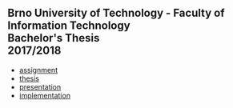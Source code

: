 ## Brno University of Technology - Faculty of Information Technology<br>Bachelor's Thesis<br>2017/2018

* [assignment](https://github.com/europ/VUTBR-FIT-BT/blob/master/PDF/assignment.pdf)
* [thesis](https://github.com/europ/VUTBR-FIT-BT/blob/master/PDF/thesis.pdf)
* [presentation](https://github.com/europ/VUTBR-FIT-BT/blob/master/PDF/presentation.pdf)
* [implementation](https://gist.github.com/europ/549784b0c4469c25d7235d29de077b63)
